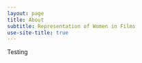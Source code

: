```yaml
---
layout: page
title: About
subtitle: Representation of Women in Films
use-site-title: true
---
```


Testing
